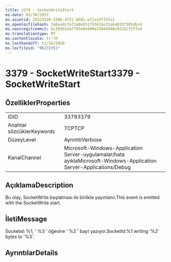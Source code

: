 ```yaml
---
title: 3379 - SocketWriteStart
ms.date: 03/30/2017
ms.assetid: 26523526-258b-4721-b681-ef1a19f33fa1
ms.openlocfilehash: 3a6eadc7af3a8eb51f93426e31a6a035f505dbc6
ms.sourcegitcommit: bc293b14af795e0e999e3304dd40c0222cf2ffe4
ms.translationtype: MT
ms.contentlocale: tr-TR
ms.lasthandoff: 11/26/2020
ms.locfileid: "96272351"
---
```

# <a name="3379---socketwritestart"></a><span data-ttu-id="8925d-102">3379 - SocketWriteStart</span><span class="sxs-lookup"><span data-stu-id="8925d-102">3379 - SocketWriteStart</span></span>

## <a name="properties"></a><span data-ttu-id="8925d-103">Özellikler</span><span class="sxs-lookup"><span data-stu-id="8925d-103">Properties</span></span>  
  
|||  
|-|-|  
|<span data-ttu-id="8925d-104">ID</span><span class="sxs-lookup"><span data-stu-id="8925d-104">ID</span></span>|<span data-ttu-id="8925d-105">3379</span><span class="sxs-lookup"><span data-stu-id="8925d-105">3379</span></span>|  
|<span data-ttu-id="8925d-106">Anahtar sözcükler</span><span class="sxs-lookup"><span data-stu-id="8925d-106">Keywords</span></span>|<span data-ttu-id="8925d-107">TCP</span><span class="sxs-lookup"><span data-stu-id="8925d-107">TCP</span></span>|  
|<span data-ttu-id="8925d-108">Düzey</span><span class="sxs-lookup"><span data-stu-id="8925d-108">Level</span></span>|<span data-ttu-id="8925d-109">Ayrıntılı</span><span class="sxs-lookup"><span data-stu-id="8925d-109">Verbose</span></span>|  
|<span data-ttu-id="8925d-110">Kanal</span><span class="sxs-lookup"><span data-stu-id="8925d-110">Channel</span></span>|<span data-ttu-id="8925d-111">Microsoft-Windows-Application Server-uygulamalar/hata ayıkla</span><span class="sxs-lookup"><span data-stu-id="8925d-111">Microsoft-Windows-Application Server-Applications/Debug</span></span>|  
  
## <a name="description"></a><span data-ttu-id="8925d-112">Açıklama</span><span class="sxs-lookup"><span data-stu-id="8925d-112">Description</span></span>  

 <span data-ttu-id="8925d-113">Bu olay, SocketWrite başlatması ile birlikte yayınlanır.</span><span class="sxs-lookup"><span data-stu-id="8925d-113">This event is emitted with the SocketWrite start.</span></span>  
  
## <a name="message"></a><span data-ttu-id="8925d-114">İleti</span><span class="sxs-lookup"><span data-stu-id="8925d-114">Message</span></span>  

 <span data-ttu-id="8925d-115">Socketıd: %1, ' %3 ' öğesine ' %2 ' bayt yazıyor.</span><span class="sxs-lookup"><span data-stu-id="8925d-115">SocketId:%1 writing '%2' bytes to '%3'.</span></span>  
  
## <a name="details"></a><span data-ttu-id="8925d-116">Ayrıntılar</span><span class="sxs-lookup"><span data-stu-id="8925d-116">Details</span></span>
